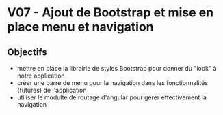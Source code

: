 # V07 - Ajout de Bootstrap et mise en place menu et navigation

## Objectifs

- mettre en place la librairie de styles Bootstrap pour donner du "look" à notre application
- créer une barre de menu pour la navigation dans les fonctionnalités (futures) de l'application
- utiliser le modulte de routage d'angular pour gérer effectivement la navigation
